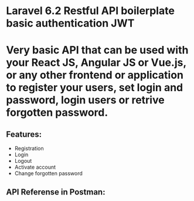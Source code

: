 <h1>Laravel 6.2 Restful API boilerplate basic authentication JWT<h1>
    
<p>Very basic API that can be used with your React JS, Angular JS or Vue.js, or any other frontend or application to register your users, set login and password, login users or retrive forgotten password.<p>
    
    
<h2>Features:</h2>

<ul>
    <li>Registration</li>
    <li>Login</li>
    <li>Logout</li>
    <li>Activate account</li>
    <li>Change forgotten password</li>
</ul>

<h2>API Referense in Postman:</h2>
<div class="postman-run-button"
data-postman-action="collection/import"
data-postman-var-1="99ad22ec24058509534c"></div>
<script type="text/javascript">
    (function (p,o,s,t,m,a,n) {
    !p[s] && (p[s] = function () { (p[t] || (p[t] = [])).push(arguments); });
    !o.getElementById(s+t) && o.getElementsByTagName("head")[0].appendChild((
        (n = o.createElement("script")),
        (n.id = s+t), (n.async = 1), (n.src = m), n
    ));
    }(window, document, "_pm", "PostmanRunObject", "https://run.pstmn.io/button.js"));
</script>
